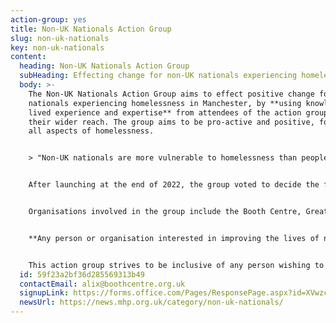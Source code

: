 ```yaml
---
action-group: yes
title: Non-UK Nationals Action Group
slug: non-uk-nationals
key: non-uk-nationals
content:
  heading: Non-UK Nationals Action Group
  subHeading: Effecting change for non-UK nationals experiencing homelessness in Manchester
  body: >-
    The Non-UK Nationals Action Group aims to effect positive change for non-UK
    nationals experiencing homelessness in Manchester, by **using knowledge,
    lived experience and expertise** from attendees of the action group and
    their wider reach. The group aims to be pro-active and positive, focusing on
    all aspects of homelessness. 


    > "Non-UK nationals are more vulnerable to homelessness than people with UK citizenship, and those with restricted or undetermined eligibility for public funds even more so." - from Crisis report 'A Home For All'


    After launching at the end of 2022, the group voted to decide the first topic of focus for the group –**how non–UK nationals with restricted eligibility to public funds can access accommodation.** The group has begun to design a toolkit which can be of use to frontline services and people experiencing these issues themselves. It helps readers navigate the system, demystify common misconceptions and raises awareness of what support people can access no matter what your immigration status.


    O﻿rganisations involved in the group include the Booth Centre, Greater Manchester Immigration Aid Unit and Boaz Trust, as well as other organisations that work with Non-UK nationals, and people with lived experience.  


    **Any person or organisation interested in improving the lives of non-UK nationals experiencing homelessness in Manchester is welcome to attend this group!**


    This action group strives to be inclusive of any person wishing to attend. For example, if we have attendees whose first language is not English, we will use existing resources to aid their participation, such as offering support from multi-lingual volunteers. We will not rely on email communication only; we will reach out via text message to attendees who do not have email access, and you can drop into the Booth Centre for a chat if you are interested in getting involved.
  id: 59f23a2bf36d285569313b49
  contactEmail: alix@boothcentre.org.uk
  signupLink: https://forms.office.com/Pages/ResponsePage.aspx?id=XVwzcf1bkE61VN8N5KjjQkQ2JR41SuRLu92-3-tlPOtURDMzQjVZWEczSFdPS1M2SEZMR1RVTkpHVC4u
  newsUrl: https://news.mhp.org.uk/category/non-uk-nationals/
---
```

